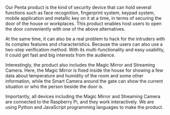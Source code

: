 
Our Penta product is the kind of security device that can hold several functions 
such as face recognition, fingerprint system, keypad system, mobile application and metallic key on it at a time,
in terms of securing the door of the house or workplaces. This product enables host users to open the door conveniently with one of the above alternatives.

At the same time, it can also be a real problem to hack for the intruders with its complex features and characteristics. 
Because the users can also use a two-step verification method. With its multi-functionality and easy usability, it could get fast and big interests from the audience.

Interestingly, the product also includes the Magic Mirror and Streaming Camera. 
Here, the Magic Mirror is fixed inside the house for showing a few data about temperature and humidity of the room and some other information, 
while the Smart Camera around the gate can show the current situation or who the person beside the door is.

Importantly, all devices including the Magic Mirror and Streaming Camera are connected to the Raspberry Pi, and they work interactively. 
We are using Python and JavaScript programming languages to make the product.

